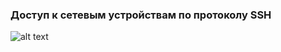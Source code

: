 ### Доступ к сетевым устройствам по протоколу SSH

![alt text](https://github.com/Eliminir/OTUSLABS/blob/Labs/LAB5/1.JPG)
